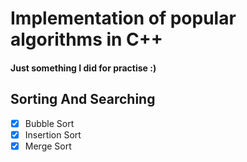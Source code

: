 # Implementation of popular algorithms in C++
#### Just something I did for practise :)

## Sorting And Searching
- [x] Bubble Sort 
- [x] Insertion Sort 
- [x] Merge Sort 
